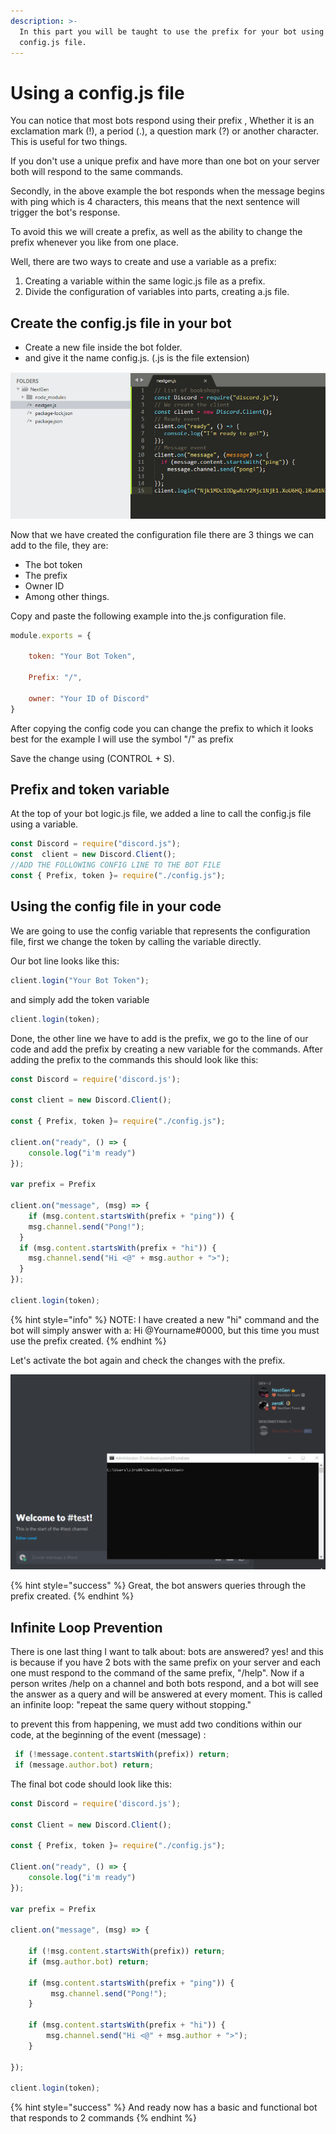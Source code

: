 ```yaml
---
description: >-
  In this part you will be taught to use the prefix for your bot using a
  config.js file.
---
```


# Using a config.js file

You can notice that most bots respond using their prefix , Whether it is an exclamation mark \(!\), a period \(.\), a question mark \(?\) or another character. This is useful for two things.

If you don't use a unique prefix and have more than one bot on your server both will respond to the same commands.

Secondly, in the above example the bot responds when the message begins with ping which is 4 characters, this means that the next sentence will trigger the bot's response.

To avoid this we will create a prefix, as well as the ability to change the prefix whenever you like from one place.

Well, there are two ways to create and use a variable as a prefix:

1. Creating a variable within the same logic.js file as a prefix.
2. Divide the configuration of variables into parts, creating a.js file.

## Create the config.js file in your bot

* Create a new file inside the bot folder.
* and give it the name config.js. \(.js is the file extension\)

![](../.gitbook/assets/tvvxwx3pc5.gif)

Now that we have created the configuration file there are 3 things we can add to the file, they are:

* The bot token
* The prefix
* Owner ID
* Among other things.

Copy and paste the following example into the.js configuration file.

```javascript
module.exports = {

    token: "Your Bot Token",

    Prefix: "/",

    owner: "Your ID of Discord"
}
```

After copying the config code you can change the prefix to which it looks best for the example I will use the symbol "/" as prefix

Save the change using \(CONTROL + S\).

## Prefix and token variable

At the top of your bot logic.js file, we added a line to call the config.js file using a variable.

```javascript
const Discord = require("discord.js");
const  client = new Discord.Client();
//ADD THE FOLLOWING CONFIG LINE TO THE BOT FILE
const { Prefix, token }= require("./config.js");
```

## Using the config file in your code

We are going to use the config variable that represents the configuration file, first we change the token by calling the variable directly.

Our bot line looks like this:

```javascript
client.login("Your Bot Token");
```

and simply add the token variable

```javascript
client.login(token);
```

Done, the other line we have to add is the prefix, we go to the line of our code and add the prefix by creating a new variable for the commands. After adding the prefix to the commands this should look like this:

```javascript
const Discord = require('discord.js');

const client = new Discord.Client();

const { Prefix, token }= require("./config.js");

client.on("ready", () => {
    console.log("i'm ready")
});

var prefix = Prefix

client.on("message", (msg) => {
    if (msg.content.startsWith(prefix + "ping")) {
    msg.channel.send("Pong!");
  }
  if (msg.content.startsWith(prefix + "hi")) {
    msg.channel.send("Hi <@" + msg.author + ">");
  }
});

client.login(token);
```

{% hint style="info" %}
NOTE: I have created a new "hi" command and the bot will simply answer with a: Hi @Yourname\#0000, but this time you must use the prefix created.
{% endhint %}

Let's activate the bot again and check the changes with the prefix.

![](../.gitbook/assets/hrgirvuqcr.gif)

{% hint style="success" %}
Great, the bot answers queries through the prefix created.
{% endhint %}

## Infinite Loop Prevention

There is one last thing I want to talk about: bots are answered? yes! and this is because if you have 2 bots with the same prefix on your server and each one must respond to the command of the same prefix, "/help". Now if a person writes /help on a channel and both bots respond, and a bot will see the answer as a query and will be answered at every moment. This is called an infinite loop: "repeat the same query without stopping."

to prevent this from happening, we must add two conditions within our code, at the beginning of the event \(message\) :

```javascript
 if (!message.content.startsWith(prefix)) return;
 if (message.author.bot) return;
```

The final bot code should look like this:

```javascript
const Discord = require('discord.js');

const Client = new Discord.Client();

const { Prefix, token }= require("./config.js");

Client.on("ready", () => {
    console.log("i'm ready")
});

var prefix = Prefix

client.on("message", (msg) => {

    if (!msg.content.startsWith(prefix)) return;
    if (msg.author.bot) return;

    if (msg.content.startsWith(prefix + "ping")) {
         msg.channel.send("Pong!");
    }

    if (msg.content.startsWith(prefix + "hi")) {
        msg.channel.send("Hi <@" + msg.author + ">");
    }

});

client.login(token);
```

{% hint style="success" %}
And ready now has a basic and functional bot that responds to 2 commands
{% endhint %}


